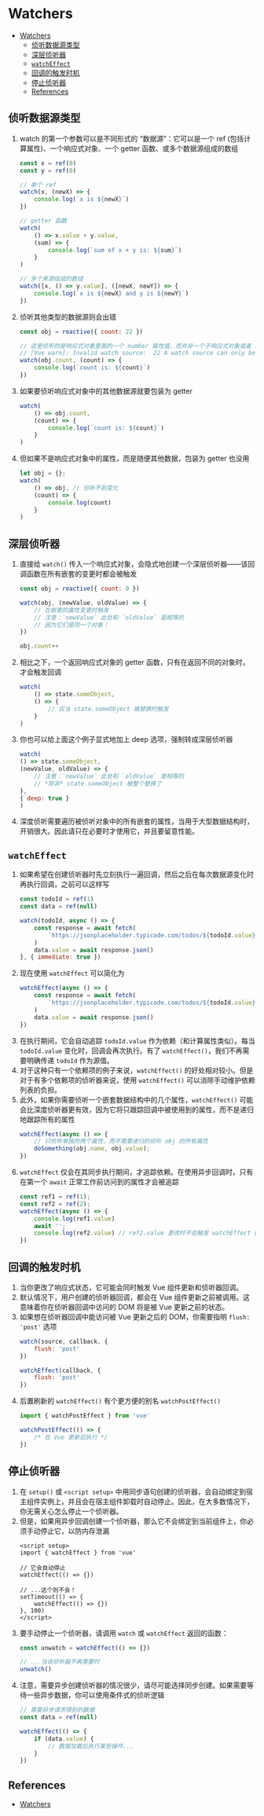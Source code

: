 # Watchers


<!-- TOC -->

- [Watchers](#watchers)
    - [侦听数据源类型](#侦听数据源类型)
    - [深层侦听器](#深层侦听器)
    - [`watchEffect`](#watcheffect)
    - [回调的触发时机​](#回调的触发时机​)
    - [停止侦听器​](#停止侦听器​)
    - [References](#references)

<!-- /TOC -->


## 侦听数据源类型
1. watch 的第一个参数可以是不同形式的 “数据源”：它可以是一个 ref (包括计算属性)、一个响应式对象、一个 getter 函数、或多个数据源组成的数组
    ```js
    const x = ref(0)
    const y = ref(0)

    // 单个 ref
    watch(x, (newX) => {
        console.log(`x is ${newX}`)
    })

    // getter 函数
    watch(
        () => x.value + y.value,
        (sum) => {
            console.log(`sum of x + y is: ${sum}`)
        }
    )

    // 多个来源组成的数组
    watch([x, () => y.value], ([newX, newY]) => {
        console.log(`x is ${newX} and y is ${newY}`)
    })
    ```
2. 侦听其他类型的数据源则会出错
    ```js
    const obj = reactive({ count: 22 })

    // 这里侦听的是响应式对象里面的一个 number 属性值，而并非一个子响应式对象或者 ref 之类的
    // [Vue warn]: Invalid watch source:  22 A watch source can only be a getter/effect function, a ref, a reactive object, or an array of these types. 
    watch(obj.count, (count) => {
        console.log(`count is: ${count}`)
    })
    ```
3. 如果要侦听响应式对象中的其他数据源就要包装为 getter
    ```js
    watch(
        () => obj.count,
        (count) => {
            console.log(`count is: ${count}`)
        }
    )
    ```
4. 但如果不是响应式对象中的属性，而是随便其他数据，包装为 getter 也没用
    ```js
    let obj = {};
    watch(
        () => obj, // 侦听不到变化
        (count) => {
            console.log(count)
        }
    )
    ```

## 深层侦听器
1. 直接给 `watch()` 传入一个响应式对象，会隐式地创建一个深层侦听器——该回调函数在所有嵌套的变更时都会被触发
    ```js
    const obj = reactive({ count: 0 })

    watch(obj, (newValue, oldValue) => {
        // 在嵌套的属性变更时触发
        // 注意：`newValue` 此处和 `oldValue` 是相等的
        // 因为它们是同一个对象！
    })

    obj.count++
    ```
2. 相比之下，一个返回响应式对象的 getter 函数，只有在返回不同的对象时，才会触发回调
    ```js
    watch(
        () => state.someObject,
        () => {
            // 仅当 state.someObject 被替换时触发
        }
    )
    ```
3. 你也可以给上面这个例子显式地加上 deep 选项，强制转成深层侦听器
    ```js
    watch(
    () => state.someObject,
    (newValue, oldValue) => {
        // 注意：`newValue` 此处和 `oldValue` 是相等的
        // *除非* state.someObject 被整个替换了
    },
    { deep: true }
    )
    ```
4. 深度侦听需要遍历被侦听对象中的所有嵌套的属性，当用于大型数据结构时，开销很大。因此请只在必要时才使用它，并且要留意性能。


## `watchEffect`
1. 如果希望在创建侦听器时先立刻执行一遍回调，然后之后在每次数据源变化时再执行回调，之前可以这样写
    ```js
    const todoId = ref(1)
    const data = ref(null)

    watch(todoId, async () => {
        const response = await fetch(
            `https://jsonplaceholder.typicode.com/todos/${todoId.value}`
        )
        data.value = await response.json()
    }, { immediate: true })
    ```
2. 现在使用 `watchEffect` 可以简化为
    ```js
    watchEffect(async () => {
        const response = await fetch(
            `https://jsonplaceholder.typicode.com/todos/${todoId.value}`
        )
        data.value = await response.json()
    })
    ```
3. 在执行期间，它会自动追踪 `todoId.value` 作为依赖（和计算属性类似）。每当 `todoId.value` 变化时，回调会再次执行。有了 `watchEffect()`，我们不再需要明确传递 `todoId` 作为源值。
4. 对于这种只有一个依赖项的例子来说，`watchEffect()` 的好处相对较小。但是对于有多个依赖项的侦听器来说，使用 `watchEffect()` 可以消除手动维护依赖列表的负担。
5. 此外，如果你需要侦听一个嵌套数据结构中的几个属性，`watchEffect()` 可能会比深度侦听器更有效，因为它将只跟踪回调中被使用到的属性，而不是递归地跟踪所有的属性
    ```js
    watchEffect(async () => {
        // 只侦听单独的两个属性，而不需要递归的侦听 obj 的所有属性
        doSomething(obj.name, obj.value);
    })
    ```
6. `watchEffect` 仅会在其同步执行期间，才追踪依赖。在使用异步回调时，只有在第一个 `await` 正常工作前访问到的属性才会被追踪
    ```js
    const ref1 = ref(1);
    const ref2 = ref(2);
    watchEffect(async () => {
        console.log(ref1.value)
        await '';
        console.log(ref2.value) // ref2.value 更改时不会触发 watchEffect 回调
    })
    ```


## 回调的触发时机​
1. 当你更改了响应式状态，它可能会同时触发 Vue 组件更新和侦听器回调。
2. 默认情况下，用户创建的侦听器回调，都会在 Vue 组件更新之前被调用。这意味着你在侦听器回调中访问的 DOM 将是被 Vue 更新之前的状态。
3. 如果想在侦听器回调中能访问被 Vue 更新之后的 DOM，你需要指明 `flush: 'post'` 选项
    ```js
    watch(source, callback, {
        flush: 'post'
    })

    watchEffect(callback, {
        flush: 'post'
    })
    ```
4. 后置刷新的 `watchEffect()` 有个更方便的别名 `watchPostEffect()`
    ```js
    import { watchPostEffect } from 'vue'

    watchPostEffect(() => {
        /* 在 Vue 更新后执行 */
    })
    ```


## 停止侦听器​
1. 在 `setup()` 或 `<script setup>` 中用同步语句创建的侦听器，会自动绑定到宿主组件实例上，并且会在宿主组件卸载时自动停止。因此，在大多数情况下，你无需关心怎么停止一个侦听器。
2. 但是，如果用异步回调创建一个侦听器，那么它不会绑定到当前组件上，你必须手动停止它，以防内存泄漏
    ```vue
    <script setup>
    import { watchEffect } from 'vue'

    // 它会自动停止
    watchEffect(() => {})

    // ...这个则不会！
    setTimeout(() => {
        watchEffect(() => {})
    }, 100)
    </script>
    ```
3. 要手动停止一个侦听器，请调用 `watch` 或 `watchEffect` 返回的函数：
    ```js
    const unwatch = watchEffect(() => {})

    // ...当该侦听器不再需要时
    unwatch()
    ```
4. 注意，需要异步创建侦听器的情况很少，请尽可能选择同步创建。如果需要等待一些异步数据，你可以使用条件式的侦听逻辑
    ```js
    // 需要异步请求得到的数据
    const data = ref(null)

    watchEffect(() => {
        if (data.value) {
            // 数据加载后执行某些操作...
        }
    })
    ```


## References
* [Watchers](https://vuejs.org/guide/essentials/watchers.html)